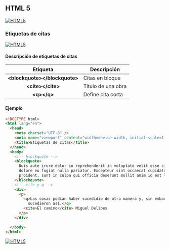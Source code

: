 ## HTML 5
[![HTML5](https://img.shields.io/badge/HTML5-F64A1D?style=for-the-badge&logo=HTML5&logoColor=white&labelColor=101010)](https://github.com/Alberto-mt/HTML5_CSS3/blob/main/Apuntes/HTML5/index.md)

### Etiquetas de citas
[![HTML5](https://img.shields.io/badge/Etiquetas_de_citas-c08a44?style=for-the-badge&logo=HTML5&logoColor=white&labelColor=101010)](https://github.com/Alberto-mt/HTML5_CSS3/blob/main/Apuntes/HTML5/categories/Etiquetas_de_citas.md)

#### Descripción de etiquetas de citas
| Etiqueta  | Descripción  |
|:-:|---|
| **\<blockquote\>\<\/blockquote\>**  | Citas en bloque  |
| **\<cite\>\</cite\>**  | Título de una obra  |
| **\<q\>\</q\>**  | Define cita corta  |

#### Ejemplo
```html
<!DOCTYPE html>
<html lang="en">
  <head>
    <meta charset="UTF-8" />
    <meta name="viewport" content="width=device-width, initial-scale=1.0" />
    <title>Etiquetas de citas</title>
  </head>
  <body>
    <!-- blockquote -->
    <blockquote>
      Duis aute irure dolor in reprehenderit in voluptate velit esse cillum
      dolore eu fugiat nulla pariatur. Excepteur sint occaecat cupidatat non
      proident, sunt in culpa qui officia deserunt mollit anim id est laborum.
    </blockquote>
    <!-- cite y q -->
    <div>
      <p>
        <q>Las cosas podían haber sucedidio de otra manera y, sin embargo,
          sucedieron así.</q>
        <cite>El camino</cite> Miguel Delibes
      </p>
    </div>
    
  </body>
</html>
```

[![HTML5](https://img.shields.io/badge/Etiquetas_de_citas-c08a44?style=for-the-badge&label=&#9650;&logoColor=white&labelColor=101010)](https://github.com/Alberto-mt/HTML5_CSS3/blob/main/Apuntes/HTML5/categories/Etiquetas_de_citas.md)
